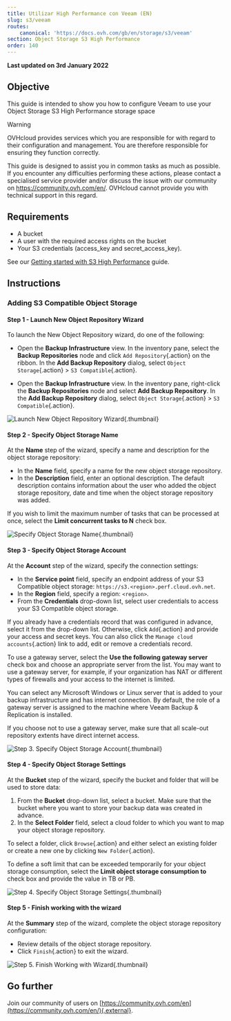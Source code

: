 ```yaml
---
title: Utilizar High Performance con Veeam (EN)
slug: s3/veeam
routes:
    canonical: 'https://docs.ovh.com/gb/en/storage/s3/veeam'
section: Object Storage S3 High Performance
order: 140
---
```


**Last updated on 3rd January 2022**

## Objective

This guide is intended to show you how to configure Veeam to use your Object Storage S3 High Performance storage space

> [!warning]
>
> OVHcloud provides services which you are responsible for with regard to their configuration and management. You are therefore responsible for ensuring they function correctly.
>
> This guide is designed to assist you in common tasks as much as possible. If you encounter any difficulties performing these actions, please contact a specialised service provider and/or discuss the issue with our community on https://community.ovh.com/en/. OVHcloud cannot provide you with technical support in this regard.
>

## Requirements

- A bucket
- A user with the required access rights on the bucket
- Your S3 credentials (access_key and secret_access_key).

See our [Getting started with S3 High Performance](https://docs.ovh.com/us/es/storage/s3/getting-started-with-s3) guide.

## Instructions

### Adding S3 Compatible Object Storage

#### Step 1 - Launch New Object Repository Wizard

To launch the New Object Repository wizard, do one of the following:

- Open the **Backup Infrastructure** view. In the inventory pane, select the **Backup Repositories** node and click `Add Repository`{.action} on the ribbon. In the **Add Backup Repository** dialog, select `Object Storage`{.action} > `S3 Compatible`{.action}.

- Open the **Backup Infrastructure** view. In the inventory pane, right-click the **Backup Repositories** node and select **Add Backup Repository**. In the **Add Backup Repository** dialog, select `Object Storage`{.action} > `S3 Compatible`{.action}.

![Launch New Object Repository Wizard](images/highperf-veeam-20220103142309570.png){.thumbnail}

#### Step 2 - Specify Object Storage Name

At the **Name** step of the wizard, specify a name and description for the object storage repository:

- In the **Name** field, specify a name for the new object storage repository.
- In the **Description** field, enter an optional description. The default description contains information about the user who added the object storage repository, date and time when the object storage repository was added.

If you wish to limit the maximum number of tasks that can be processed at once, select the **Limit concurrent tasks to N** check box.

![Specify Object Storage Name](images/highperf-veeam-2022010416461795.png){.thumbnail}

#### Step 3 - Specify Object Storage Account

At the **Account** step of the wizard, specify the connection settings:

- In the **Service point** field, specify an endpoint address of your S3 Compatible object storage: `https://s3.<region>.perf.cloud.ovh.net`.
- In the **Region** field, specify a region: `<region>`.
- From the **Credentials** drop-down list, select user credentials to access your S3 Compatible object storage.

If you already have a credentials record that was configured in advance, select it from the drop-down list. Otherwise, click `Add`{.action} and provide your access and secret keys. You can also click the `Manage cloud accounts`{.action} link to add, edit or remove a credentials record.

To use a gateway server, select the **Use the following gateway server** check box and choose an appropriate server from the list. You may want to use a gateway server, for example, if your organization has NAT or different types of firewalls and your access to the internet is limited.

You can select any Microsoft Windows or Linux server that is added to your backup infrastructure and has internet connection. By default, the role of a gateway server is assigned to the machine where Veeam Backup & Replication is installed.

If you choose not to use a gateway server, make sure that all scale-out repository extents have direct internet access.

![Step 3. Specify Object Storage Account](images/highperf-veeam-20220104174350437.png){.thumbnail}

#### Step 4 - Specify Object Storage Settings

At the **Bucket** step of the wizard, specify the bucket and folder that will be used to store data:

1. From the **Bucket** drop-down list, select a bucket. Make sure that the bucket where you want to store your backup data was created in advance.
2. In the **Select Folder** field, select a cloud folder to which you want to map your object storage repository.

To select a folder, click `Browse`{.action} and either select an existing folder or create a new one by clicking `New Folder`{.action}.

To define a soft limit that can be exceeded temporarily for your object storage consumption, select the **Limit object storage consumption to** check box and provide the value in TB or PB.


![Step 4. Specify Object Storage Settings](images/highperf-veeam-20220104180054702.png){.thumbnail}

#### Step 5 - Finish working with the wizard

At the **Summary** step of the wizard, complete the object storage repository configuration:

- Review details of the object storage repository.
- Click `Finish`{.action} to exit the wizard.

![Step 5. Finish Working with Wizard](images/highperf-veeam-20220104180210797.png){.thumbnail}

## Go further

Join our community of users on [https://community.ovh.com/en](https://community.ovh.com/en/){.external}.
